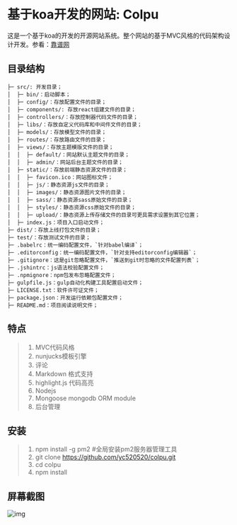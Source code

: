 # 基于koa开发的网站: Colpu
这是一个基于koa的开发的开源网站系统。整个网站的基于MVC风格的代码架构设计开发。参看：[靠谱网](http://www.colpu.com)

## 目录结构
```
├─ src/: 开发目录；
│  ├─ bin/：启动脚本；
│  ├─ config/：存放配置文件的目录；
│  ├─ components/: 存放react组建文件的目录；
│  ├─ controllers/：存放控制器代码文件的目录；
│  ├─ libs/：存放自定义代码库和中间件文件的目录；
│  ├─ models/：存放模型文件的目录；
│  ├─ routes/：存放路由文件的目录；
│  ├─ views/：存放主题模版文件的目录；
│  │  ├─ default/：网站默认主题文件的目录；
│  │  ├─ admin/：网站后台主题文件的目录；
│  ├─ static/：存放前端静态资源文件的目录；
│  │  ├─ favicon.ico：网站图标文件；
│  │  ├─ js/：静态资源js文件的目录；
│  │  ├─ images/：静态资源图片文件的目录；
│  │  ├─ sass/：静态资源sass原始文件的目录；
│  │  ├─ styles/：静态资源css原始文件的目录；
│  │  ├─ upload/：静态资源上传存储文件的目录可更具需求设置到其它位置；
│  ├─ index.js：项目入口启动文件；
├─ dist/：存放上线打包文件的目录；
├─ test/：存放测试文件的目录；
├─ .babelrc：统一编码配置文件，`针对babel编译`；
├─ .editorconfig：统一编码配置文件，`针对支持editorconfig编辑器`；
├─ .gitignore：这是git忽略配置文件，`推送到git时忽略的文件配置列表`；
├─ .jshintrc：js语法校验配置文件；
├─ .npmignore：npm包发布忽略配置文件；
├─ gulpfile.js：gulp自动化构建工具配置启动文件；
├─ LICENSE.txt：软件许可证文件；
├─ package.json：开发运行依赖包配置文件；
├─ README.md：项目阅读说明文件；
```

## 特点
> 1. MVC代码风格
> 2. nunjucks模板引擎
> 3. 评论
> 4. Markdown 格式支持
> 5. highlight.js 代码高亮
> 6. Nodejs
> 7. Mongoose mongodb ORM module
> 8. 后台管理

## 安装
> 1. npm install -g pm2 #全局安装pm2服务器管理工具
> 2. git clone https://github.com/yc520520/colpu.git
> 3. cd colpu
> 4. npm install

## 屏幕截图
![img](https://avatars3.githubusercontent.com/u/2937870?v=3&s=460)
